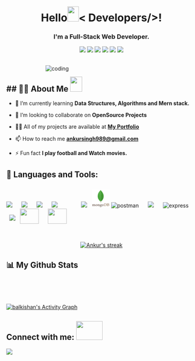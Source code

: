 

<h1 align="center">Hello<img src="https://raw.githubusercontent.com/MartinHeinz/MartinHeinz/master/wave.gif" width="30px" height= 40px>< Developers/>!</h1>
<h3 align="center">I'm a Full-Stack Web Developer.</h3>
<p align= "center">
<img src="https://img.shields.io/badge/M-MongoDB-brightgreen"/>
<img src="https://img.shields.io/badge/E-Express-black"/>
<img src="https://img.shields.io/badge/R-React-skyblue"/>
    <img src="https://img.shields.io/badge/R-Redux-blue"/>
<img src="https://img.shields.io/badge/N-Node-green"/>
<img src="https://img.shields.io/badge/JS-Javascript-yellow"/>
</p>
<br/>
<img align="right" alt="coding" width="400" src="https://user-images.githubusercontent.com/56001279/169039511-a3887a25-f6aa-449c-a269-82372aaa8618.gif"/>
<h2>## 🙋‍♂️ About Me  <img src = "https://media2.giphy.com/media/QssGEmpkyEOhBCb7e1/giphy.gif?cid=ecf05e47a0n3gi1bfqntqmob8g9aid1oyj2wr3ds3mg700bl&rid=giphy.gif" width = 32px height = 40px> </h2>    


- 🌱 I’m currently learning **Data Structures, Algorithms and Mern stack.**

- 👯 I’m looking to collaborate on **OpenSource Projects**

- 👨‍💻 All of my projects are available at **[My Portfolio](https://ankur-yadav.netlify.app)**

- 📫 How to reach me **ankursingh989@gmail.com**

- ⚡ Fun fact **I play football and Watch movies.**

## 🚀 Languages and Tools:

<p align="left"> 
    <img src="https://img.icons8.com/color/48/000000/react-native.png" style="margin-right:20px"/>
    <img src="https://img.icons8.com/color/48/000000/javascript.png" style="margin-right:20px"/> 
    <img src="https://img.icons8.com/color/48/000000/html-5.png" style="margin-right:20px"/>
    <img src="https://img.icons8.com/color/48/000000/css.png" style="margin-right:50px"/> 
     <img style="padding-right:8px; padding-left:8px" src="https://img.icons8.com/color/48/000000/nodejs.png" style="margin-right:20px, margin-left:20px"/>
    <img style="margin-top:10px" src="https://raw.githubusercontent.com/devicons/devicon/master/icons/mongodb/mongodb-original-wordmark.svg" alt="mongodb" width="48" height="48" style="margin-right:20px"/>
    <img src="https://www.vectorlogo.zone/logos/getpostman/getpostman-icon.svg" alt="postman" width="45" height="45" style="margin-right:20px"/>
    <img src="https://img.icons8.com/color/48/000000/git.png" style="margin-right:20px"/> 
    <img src="https://ih1.redbubble.net/image.438908244.6144/st,small,507x507-pad,600x600,f8f8f8.u2.jpg" alt="express" width="50" style="margin-right:20px"/>
    <img src="https://miro.medium.com/max/640/1*SL4sWHdjGR3vo0x5ta3xfw.jpeg" width="50" style="padding:8px" style="margin-right:20px"/>
    <img src="https://pbs.twimg.com/profile_images/1438268853079904265/JUtTwrBC.jpg" width="50" height="40" style="margin-right:20px"/>
    <img src="https://d33wubrfki0l68.cloudfront.net/0834d0215db51e91525a25acf97433051f280f2f/c30f5/img/redux.svg" width="50" height="40" style="margin-right:20px"/>
  
</p>

<br/>

<p align="center">
    <a href="https://github.com/AnkurSinghYadav09/github-readme-streak-stats">
        <img title="🔥 Get streak stats for your profile at git.io/streak-stats" alt="Ankur's streak" src="https://github-readme-streak-stats.herokuapp.com/?user=AnkurSinghYadav09&theme=black-ice&hide_border=true&stroke=0000&background=060A0CD0"/>
    </a>
</p>

## 📊 My Github Stats

  <br/>
    


<br/>
<br/>

<a href="https://github.com/Ankur-Singh/github-readme-activity-graph"><img alt="balkishan's Activity Graph" src="https://activity-graph.herokuapp.com/graph?username=AnkurSinghYadav09&bg_color=0D1117&color=5BCDEC&line=5BCDEC&point=FFFFFF&hide_border=true" /></a>



## Connect with me:    <img src='https://raw.githubusercontent.com/ShahriarShafin/ShahriarShafin/main/Assets/handshake.gif' width="70px" height="50px"> </h2>
<p align="left">

<a href = "https://www.linkedin.com/in/ankur-singh-yadav-42059a46//"><img src="https://img.icons8.com/fluent/48/000000/linkedin.png"/></a>


</p>


